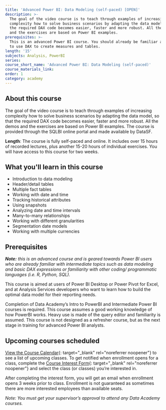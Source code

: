 ```yaml
---
title: 'Advanced Power BI: Data Modeling (self-paced) [OPEN]'
description: >-
  The goal of the video course is to teach through examples of increasing
  complexity how to solve business scenarios by adapting the data model, so that
  the required DAX code becomes easier, faster and more robust. All the demos
  and the exercises are based on Power BI examples. 
prerequisites: >-
  This is an advanced Power BI course. You should already be familiar and able
  to use DAX to create measures and tables.
length: '15'
subjects: Analysis, PowerBI
series:
course_short_name: 'Advanced Power BI: Data Modeling (self-paced)'
course_materials_link:
order: 1
category: academy
---
```

## About this course

The goal of the video course is to teach through examples of increasing complexity how to solve business scenarios by adapting the data model, so that the required DAX code becomes easier, faster and more robust. All the demos and the exercises are based on Power BI examples. The course is provided through the SQLBI online portal and made available by DataSF.

**Length**: The course is fully self-paced and online. It includes over 15 hours of recorded lectures, plus another 15-20 hours of individual exercises. You will have access to this course for two weeks.

## What you'll learn in this course

* Introduction to data modeling
* Header/detail tables
* Multiple fact tables
* Working with date and time
* Tracking historical attributes
* Using snapshots
* Analyzing date and time intervals
* Many-to-many relationships
* Working with different granularities
* Segmentation date models
* Working with multiple currencies

## Prerequisites

***Note:** this is an advanced course and is geared towards Power BI users who are already familiar with intermediate topics such as data modeling and basic DAX expressions or familiarity with other coding/ programmatic languages (i.e. R, Python, SQL).*

This course is aimed at users of Power BI Desktop or Power Pivot for Excel, and at Analysis Services developers who want to learn how to build the optimal data model for their reporting needs.

Completion of Data Academy’s Intro to PowerBI and Intermediate Power BI courses is required. This course assumes a good working knowledge of how PowerBI works. Heavy use is made of the query editor and familiarity is assumed. This course is not designed as a refresher course, but as the next stage in training for advanced Power BI analysts.

## Upcoming courses scheduled

[View the Course Calendar](https://datasf.org/academy/calendar/){: target="_blank" rel="noreferrer noopener"} to see a list of upcoming classes. To get notified when enrollment opens for a class, complete the [Course Interest Form](https://docs.google.com/forms/d/e/1FAIpQLSdbubwh6VG_QXphYMfJ-YHGqACK5uhlbv6Qs1hdrLaiFnJQCA/viewform){: target="_blank" rel="noreferrer noopener"} and select the class (or classes) you’re interested in.

After completing the interest form, you will get an email when enrollment opens 3 weeks prior to class. Enrollment is not guaranteed as sometimes there are more interested employees than available seats.

*Note: You must get your supervisor’s approval to attend any Data Academy courses.*